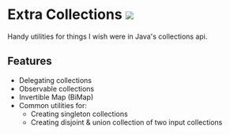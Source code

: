 # Extra Collections [![](https://jitpack.io/v/Col-E/ExtraCollections.svg)](https://jitpack.io/#Col-E/ExtraCollections)

Handy utilities for things I wish were in Java's collections api.

## Features

- Delegating collections
- Observable collections
- Invertible Map (BiMap)
- Common utilities for:
  - Creating singleton collections
  - Creating disjoint & union collection of two input collections